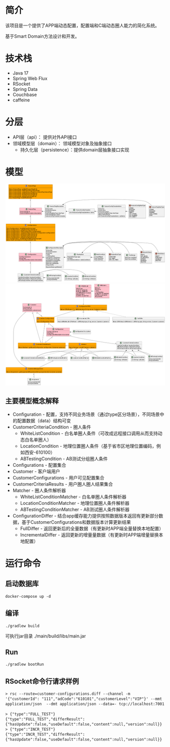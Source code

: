 # 简介

该项目是一个提供了APP端动态配置，配置端和C端动态圈人能力的简化系统。

基于Smart Domain方法设计和开发。

# 技术栈
* Java 17
* Spring Web Flux
* RSocket
* Spring Data
* Couchbase
* caffeine

# 分层

- API层（api）： 提供对外API接口
- 领域模型层（domain）： 领域模型对象及抽象接口
  - 持久化层（persistence）：提供domain层抽象接口实现

    
# 模型

![](resource/domain-admin.png)
![](resource/domain.png)

## 主要模型概念解释

- Configuration - 配置，支持不同业务场景（通过type区分场景），不同场景中的配置数据（data）结构可变
- CustomerCriteriaCondition - 圈人条件
  - WhiteListCondition - 白名单圈人条件（可改成远程接口调用从而支持动态白名单圈人）
  - LocationCondition - 地理位置圈人条件（基于省市区地理位置编码，例如西安-610100）
  - ABTestingCondition - AB测试分组圈人条件
- Configurations - 配置集合
- Customer - 客户端用户
- CustomerConfigurations - 用户可见配置集合
- CustomerCriteriaResults - 用户圈人圈人结果集合
- Matcher - 圈人条件解析器
  - WhiteListConditionMatcher - 白名单圈人条件解析器
  - LocationConditionMatcher - 地理位置圈人条件解析器
  - ABTestingConditionMatcher - AB测试圈人条件解析器
- ConfigurationDiffer - 结合app缓存能力提供按照数据版本返回有更新部分数据，基于CustomerConfigurations和数据版本计算更新结果
  - FullDiffer - 返回更新后的全量数据（有更新时APP端全量替换本地配置）
  - IncrementalDiffer - 返回更新的增量量数据（有更新时APP端增量替换本地配置）

# 运行命令

## 启动数据库

```shell
docker-compose up -d
``` 

## 编译

```shell
./gradlew build
``` 

可执行jar目录 ./main/build/libs/main.jar

## Run

```shell
./gradlew bootRun
``` 

## RSocket命令行请求样例

```shell
> rsc --route=customer-configurations.diff --channel -m '{"customerId": "111","adCode":"610101","customerLevel":"VIP"}' --mmt application/json  --dmt application/json --data=- tcp://localhost:7001

> {"type":"FULL_TEST"}
{"type":"FULL_TEST","differResult":{"hasUpdate":false,"useDefault":false,"content":null,"version":null}}
> {"type":"INCR_TEST"}
{"type":"INCR_TEST","differResult":{"hasUpdate":false,"useDefault":false,"content":null,"version":null}}
```
